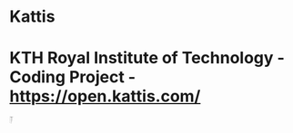 # Kattis

# KTH Royal Institute of Technology - Coding Project - https://open.kattis.com/

<div style="font-size:1px;">
# Problems
# <li> Autori</li>
# <li>Faktor</li>
# <li>Quad</li>
# <li> Bijele</li>
# <li>Trik</li>
# <li>R2</li>

</div>
